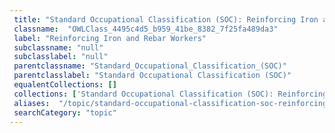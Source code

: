 ```yaml
--- 
 title: "Standard Occupational Classification (SOC): Reinforcing Iron and Rebar Workers" 
 classname:  "OWLClass_4495c4d5_b959_41be_8382_7f25fa489da3" 
 label: "Reinforcing Iron and Rebar Workers" 
 subclassname: "null" 
 subclasslabel: "null" 
 parentclassname: "Standard_Occupational_Classification_(SOC)" 
 parentclasslabel: "Standard Occupational Classification (SOC)" 
 equalentCollections: [] 
 collections: ['Standard Occupational Classification (SOC): Reinforcing Iron and Rebar Workers']
 aliases:  "/topic/standard-occupational-classification-soc-reinforcing-iron-and-rebar-workers"  
 searchCategory: "topic" 
---
```

